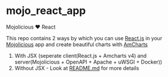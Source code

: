 # mojo_react_app
Mojolicious ❤ React 

This repo contains 2 ways by which you can use [React.js](https://reactjs.org/) in your [Mojolicious](https://mojolicious.org/) app and create beautiful charts with [AmCharts](https://www.amcharts.com/)
1. With JSX (seperate client(React.js + Amcharts v4) and server(Mojolicious + OpenAPI + Apache + uWSGI + Docker))
2. Without JSX - Look at [README.md](https://github.com/rai-gaurav/mojo_react_app/blob/main/without_jsx/README.md) for more details
